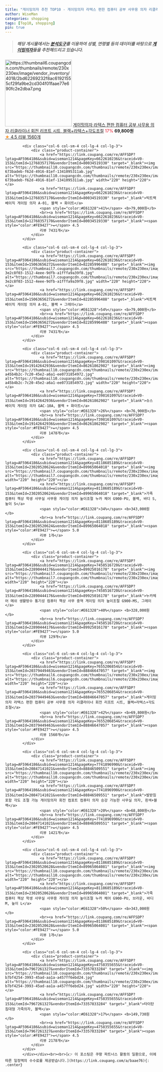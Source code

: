 ```yaml
---
title: "게이밍의자 추천 TOP10 - 게이밍의자 라텍스 편한 컴퓨터 공부 사무용 의자 리클라이너 회전 리프트 시트, 블랙+라텍스+각도조절"
author: WiseMan
categories: shopping
tags: [Top10, shopping]
pin: true
---
```


> ##### 해당 게시물에서는 [**분석도구**](https://itemscout.io/)를 이용하여 **성별**, **연령별** 등의 데이터를 바탕으로 [**게이밍의자**](https://link.coupang.com/a/baae76)들을 추천해드리고 있습니다.
<div class="container"><div class="row">
            <div class="col-6 col-sm-4 col-lg-4 col-lg-3">
                <div class="product-container">
                    <a href="https://link.coupang.com/re/AFFSDP?lptag=AF5964186&subid=wiseman1214&pageKey=7655206854&traceid=V0-153&itemId=20379449463&vendorItemId=88846647057" target="_blank"><img src="https://thumbnail6.coupangcdn.com/thumbnails/remote/230x230ex/image/vendor_inventory/4018/2bd62269232f8ac61921555cf29fa9be2cd304f01faae77e690fc2e2dba7.png" alt="https://thumbnail6.coupangcdn.com/thumbnails/remote/230x230ex/image/vendor_inventory/4018/2bd62269232f8ac61921555cf29fa9be2cd304f01faae77e690fc2e2dba7.png" width="220" height="220"></a>
                    <a href="https://link.coupang.com/re/AFFSDP?lptag=AF5964186&subid=wiseman1214&pageKey=7655206854&traceid=V0-153&itemId=20379449463&vendorItemId=88846647057" target="_blank">게이밍의자 라텍스 편한 컴퓨터 공부 사무용 의자 리클라이너 회전 리프트 시트, 블랙+라텍스+각도조절</a>
                    <span style="color:#E61328">17%</span> <b>69,800원</b>
                    <br><a href="https://link.coupang.com/re/AFFSDP?lptag=AF5964186&subid=wiseman1214&pageKey=7655206854&traceid=V0-153&itemId=20379449463&vendorItemId=88846647057" target="_blank"><span style="color:#FE9427">★</span> 4.5
                    리뷰 1560개</a>
                </div>
            </div>
            
            <div class="col-6 col-sm-4 col-lg-4 col-lg-3">
                <div class="product-container">
                    <a href="https://link.coupang.com/re/AFFSDP?lptag=AF5964186&subid=wiseman1214&pageKey=6622610236&traceid=V0-153&itemId=12768357170&vendorItemId=80034519330" target="_blank"><img src="https://thumbnail10.coupangcdn.com/thumbnails/remote/230x230ex/image/retail/images/1127857373415331-673badeb-f62d-4916-81ef-1341095311ab.jpg" alt="https://thumbnail10.coupangcdn.com/thumbnails/remote/230x230ex/image/retail/images/1127857373415331-673badeb-f62d-4916-81ef-1341095311ab.jpg" width="220" height="220"></a>
                    <a href="https://link.coupang.com/re/AFFSDP?lptag=AF5964186&subid=wiseman1214&pageKey=6622610236&traceid=V0-153&itemId=12768357170&vendorItemId=80034519330" target="_blank">빅트랙 베이직 게이밍 의자 A-01, 블랙 + 화이트</a>
                    <span style="color:#E61328">41%</span> <b>79,000원</b>
                    <br><a href="https://link.coupang.com/re/AFFSDP?lptag=AF5964186&subid=wiseman1214&pageKey=6622610236&traceid=V0-153&itemId=12768357170&vendorItemId=80034519330" target="_blank"><span style="color:#FE9427">★</span> 4.5
                    리뷰 7431개</a>
                </div>
            </div>
            
            <div class="col-6 col-sm-4 col-lg-4 col-lg-3">
                <div class="product-container">
                    <a href="https://link.coupang.com/re/AFFSDP?lptag=AF5964186&subid=wiseman1214&pageKey=6622610236&traceid=V0-153&itemId=15063656272&vendorItemId=82285996488" target="_blank"><img src="https://thumbnail7.coupangcdn.com/thumbnails/remote/230x230ex/image/retail/images/1205116612334407-3e2c8f03-1512-4eee-9dfb-a1fffa9a39f8.jpg" alt="https://thumbnail7.coupangcdn.com/thumbnails/remote/230x230ex/image/retail/images/1205116612334407-3e2c8f03-1512-4eee-9dfb-a1fffa9a39f8.jpg" width="220" height="220"></a>
                    <a href="https://link.coupang.com/re/AFFSDP?lptag=AF5964186&subid=wiseman1214&pageKey=6622610236&traceid=V0-153&itemId=15063656272&vendorItemId=82285996488" target="_blank">빅트랙 베이직 게이밍 의자 A-01, 블랙 + 그레이</a>
                    <span style="color:#E61328">54%</span> <b>79,000원</b>
                    <br><a href="https://link.coupang.com/re/AFFSDP?lptag=AF5964186&subid=wiseman1214&pageKey=6622610236&traceid=V0-153&itemId=15063656272&vendorItemId=82285996488" target="_blank"><span style="color:#FE9427">★</span> 4.5
                    리뷰 7431개</a>
                </div>
            </div>
            
            <div class="col-6 col-sm-4 col-lg-4 col-lg-3">
                <div class="product-container">
                    <a href="https://link.coupang.com/re/AFFSDP?lptag=AF5964186&subid=wiseman1214&pageKey=7398161097&traceid=V0-153&itemId=19142642936&vendorItemId=86261862982" target="_blank"><img src="https://thumbnail10.coupangcdn.com/thumbnails/remote/230x230ex/image/retail/images/6012540905967569-a45b4b2c-7c20-45e2-a6a1-ee0731854972.jpg" alt="https://thumbnail10.coupangcdn.com/thumbnails/remote/230x230ex/image/retail/images/6012540905967569-a45b4b2c-7c20-45e2-a6a1-ee0731854972.jpg" width="220" height="220"></a>
                    <a href="https://link.coupang.com/re/AFFSDP?lptag=AF5964186&subid=wiseman1214&pageKey=7398161097&traceid=V0-153&itemId=19142642936&vendorItemId=86261862982" target="_blank">슈스 베이직 게이밍 의자 GAC-10A, 블랙 + 화이트</a>
                    <span style="color:#E61328">26%</span> <b>76,900원</b>
                    <br><a href="https://link.coupang.com/re/AFFSDP?lptag=AF5964186&subid=wiseman1214&pageKey=7398161097&traceid=V0-153&itemId=19142642936&vendorItemId=86261862982" target="_blank"><span style="color:#FE9427">★</span> 4.5
                    리뷰 1478개</a>
                </div>
            </div>
            
            <div class="col-6 col-sm-4 col-lg-4 col-lg-3">
                <div class="product-container">
                    <a href="https://link.coupang.com/re/AFFSDP?lptag=AF5964186&subid=wiseman1214&pageKey=8118685189&traceid=V0-153&itemId=23020520624&vendorItemId=89965064018" target="_blank"><img src="https://thumbnail7.coupangcdn.com/thumbnails/remote/230x230ex/image/vendor_inventory/32ff/ccdb3d1aa33dda1d3f4ee482e63d68d476932a596c1714bd04ac0eb65f2f.jpg" alt="https://thumbnail7.coupangcdn.com/thumbnails/remote/230x230ex/image/vendor_inventory/32ff/ccdb3d1aa33dda1d3f4ee482e63d68d476932a596c1714bd04ac0eb65f2f.jpg" width="220" height="220"></a>
                    <a href="https://link.coupang.com/re/AFFSDP?lptag=AF5964186&subid=wiseman1214&pageKey=8118685189&traceid=V0-153&itemId=23020520624&vendorItemId=89965064018" target="_blank">가죽 컴퓨터 책상 학생 사무실 사무용 게이밍 의자 높이조절 누카 체어 G900-PU, 블랙, 바디 S, 높이 S</a>
                    <span style="color:#E61328">34%</span> <b>343,000원</b>
                    <br><a href="https://link.coupang.com/re/AFFSDP?lptag=AF5964186&subid=wiseman1214&pageKey=8118685189&traceid=V0-153&itemId=23020520624&vendorItemId=89965064018" target="_blank"><span style="color:#FE9427">★</span> 5.0
                    리뷰 1개</a>
                </div>
            </div>
            
            <div class="col-6 col-sm-4 col-lg-4 col-lg-3">
                <div class="product-container">
                    <a href="https://link.coupang.com/re/AFFSDP?lptag=AF5964186&subid=wiseman1214&pageKey=7458516720&traceid=V0-153&itemId=22890444176&vendorItemId=89925016178" target="_blank"><img src="https://thumbnail7.coupangcdn.com/thumbnails/remote/230x230ex/image/vendor_inventory/1820/dfeca065b2a257a18409d71659a3894fbb466ff7a4e9dd36f78ec08a08f1.jpg" alt="https://thumbnail7.coupangcdn.com/thumbnails/remote/230x230ex/image/vendor_inventory/1820/dfeca065b2a257a18409d71659a3894fbb466ff7a4e9dd36f78ec08a08f1.jpg" width="220" height="220"></a>
                    <a href="https://link.coupang.com/re/AFFSDP?lptag=AF5964186&subid=wiseman1214&pageKey=7458516720&traceid=V0-153&itemId=22890444176&vendorItemId=89925016178" target="_blank">누카체어 메쉬 생활방수 통기성 컴퓨터 책상 사무 중역 게이밍 의자 높이조절 G900-MS, 그레이</a>
                    <span style="color:#E61328">40%</span> <b>328,000원</b>
                    <br><a href="https://link.coupang.com/re/AFFSDP?lptag=AF5964186&subid=wiseman1214&pageKey=7458516720&traceid=V0-153&itemId=22890444176&vendorItemId=89925016178" target="_blank"><span style="color:#FE9427">★</span> 5.0
                    리뷰 129개</a>
                </div>
            </div>
            
            <div class="col-6 col-sm-4 col-lg-4 col-lg-3">
                <div class="product-container">
                    <a href="https://link.coupang.com/re/AFFSDP?lptag=AF5964186&subid=wiseman1214&pageKey=7655206854&traceid=V0-153&itemId=20379449463&vendorItemId=88846647057" target="_blank"><img src="https://thumbnail6.coupangcdn.com/thumbnails/remote/230x230ex/image/vendor_inventory/4018/2bd62269232f8ac61921555cf29fa9be2cd304f01faae77e690fc2e2dba7.png" alt="https://thumbnail6.coupangcdn.com/thumbnails/remote/230x230ex/image/vendor_inventory/4018/2bd62269232f8ac61921555cf29fa9be2cd304f01faae77e690fc2e2dba7.png" width="220" height="220"></a>
                    <a href="https://link.coupang.com/re/AFFSDP?lptag=AF5964186&subid=wiseman1214&pageKey=7655206854&traceid=V0-153&itemId=20379449463&vendorItemId=88846647057" target="_blank">게이밍의자 라텍스 편한 컴퓨터 공부 사무용 의자 리클라이너 회전 리프트 시트, 블랙+라텍스+각도조절</a>
                    <span style="color:#E61328">42%</span> <b>69,800원</b>
                    <br><a href="https://link.coupang.com/re/AFFSDP?lptag=AF5964186&subid=wiseman1214&pageKey=7655206854&traceid=V0-153&itemId=20379449463&vendorItemId=88846647057" target="_blank"><span style="color:#FE9427">★</span> 4.5
                    리뷰 1560개</a>
                </div>
            </div>
            
            <div class="col-6 col-sm-4 col-lg-4 col-lg-3">
                <div class="product-container">
                    <a href="https://link.coupang.com/re/AFFSDP?lptag=AF5964186&subid=wiseman1214&pageKey=7741896990&traceid=V0-153&itemId=20847141021&vendorItemId=88846509551" target="_blank"><img src="https://thumbnail10.coupangcdn.com/thumbnails/remote/230x230ex/image/vendor_inventory/b161/dd6a1fcb408712805c19440e844f988cd03fe40e4691095509158c26ccea.jpg" alt="https://thumbnail10.coupangcdn.com/thumbnails/remote/230x230ex/image/vendor_inventory/b161/dd6a1fcb408712805c19440e844f988cd03fe40e4691095509158c26ccea.jpg" width="220" height="220"></a>
                    <a href="https://link.coupang.com/re/AFFSDP?lptag=AF5964186&subid=wiseman1214&pageKey=7741896990&traceid=V0-153&itemId=20847141021&vendorItemId=88846509551" target="_blank">발받침 포함 각도 조절 가능 게이밍의자 회전 컴포트 컴퓨터 의자 승강 가능한 사무실 의자, 흰색+블랙</a>
                    <span style="color:#E61328">20%</span> <b>68,800원</b>
                    <br><a href="https://link.coupang.com/re/AFFSDP?lptag=AF5964186&subid=wiseman1214&pageKey=7741896990&traceid=V0-153&itemId=20847141021&vendorItemId=88846509551" target="_blank"><span style="color:#FE9427">★</span> 4.5
                    리뷰 1421개</a>
                </div>
            </div>
            
            <div class="col-6 col-sm-4 col-lg-4 col-lg-3">
                <div class="product-container">
                    <a href="https://link.coupang.com/re/AFFSDP?lptag=AF5964186&subid=wiseman1214&pageKey=8118685189&traceid=V0-153&itemId=23020520628&vendorItemId=89965064081" target="_blank"><img src="https://thumbnail10.coupangcdn.com/thumbnails/remote/230x230ex/image/vendor_inventory/fac3/223ebcdaaed6779d53d0012754796214cb74e538e2483d7f32f71c96a12e.jpg" alt="https://thumbnail10.coupangcdn.com/thumbnails/remote/230x230ex/image/vendor_inventory/fac3/223ebcdaaed6779d53d0012754796214cb74e538e2483d7f32f71c96a12e.jpg" width="220" height="220"></a>
                    <a href="https://link.coupang.com/re/AFFSDP?lptag=AF5964186&subid=wiseman1214&pageKey=8118685189&traceid=V0-153&itemId=23020520628&vendorItemId=89965064081" target="_blank">가죽 컴퓨터 책상 학생 사무실 사무용 게이밍 의자 높이조절 누카 체어 G900-PU, 브라운, 바디 M, 높이 L</a>
                    <span style="color:#E61328">50%</span> <b>343,000원</b>
                    <br><a href="https://link.coupang.com/re/AFFSDP?lptag=AF5964186&subid=wiseman1214&pageKey=8118685189&traceid=V0-153&itemId=23020520628&vendorItemId=89965064081" target="_blank"><span style="color:#FE9427">★</span> 5.0
                    리뷰 1개</a>
                </div>
            </div>
            
            <div class="col-6 col-sm-4 col-lg-4 col-lg-3">
                <div class="product-container">
                    <a href="https://link.coupang.com/re/AFFSDP?lptag=AF5964186&subid=wiseman1214&pageKey=4758355655&traceid=V0-153&itemId=7967261327&vendorItemId=73357833284" target="_blank"><img src="https://thumbnail10.coupangcdn.com/thumbnails/remote/230x230ex/image/retail/images/4780073070513276-b7bf4254-3993-45ad-aa1a-a457ff6ebd24.jpg" alt="https://thumbnail10.coupangcdn.com/thumbnails/remote/230x230ex/image/retail/images/4780073070513276-b7bf4254-3993-45ad-aa1a-a457ff6ebd24.jpg" width="220" height="220"></a>
                    <a href="https://link.coupang.com/re/AFFSDP?lptag=AF5964186&subid=wiseman1214&pageKey=4758355655&traceid=V0-153&itemId=7967261327&vendorItemId=73357833284" target="_blank">타이탄 침대형 가죽의자, 블랙</a>
                    <span style="color:#E61328">17%</span> <b>149,730원</b>
                    <br><a href="https://link.coupang.com/re/AFFSDP?lptag=AF5964186&subid=wiseman1214&pageKey=4758355655&traceid=V0-153&itemId=7967261327&vendorItemId=73357833284" target="_blank"><span style="color:#FE9427">★</span> 4.5
                    리뷰 2178개</a>
                </div>
            </div>
            </div></div><br><br>[👉 이 포스팅은 쿠팡 파트너스 활동의 일환으로, 이에 따른 일정액의 수수료를 제공받습니다.](https://link.coupang.com/a/baae76){: .center}